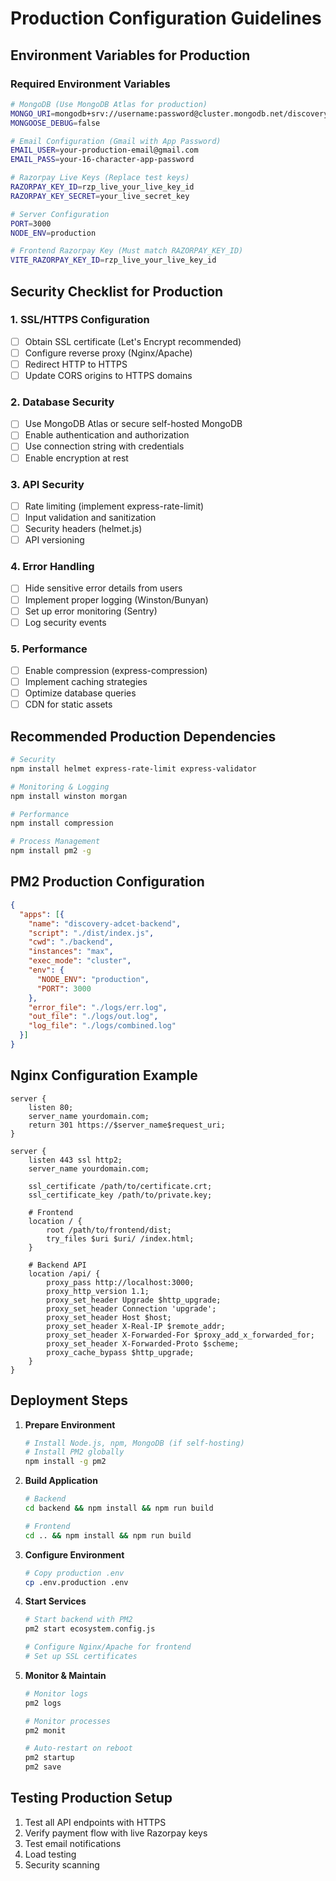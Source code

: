 # Production Configuration Guidelines

## Environment Variables for Production

### Required Environment Variables
```bash
# MongoDB (Use MongoDB Atlas for production)
MONGO_URI=mongodb+srv://username:password@cluster.mongodb.net/discovery_adcet?retryWrites=true&w=majority
MONGOOSE_DEBUG=false

# Email Configuration (Gmail with App Password)
EMAIL_USER=your-production-email@gmail.com
EMAIL_PASS=your-16-character-app-password

# Razorpay Live Keys (Replace test keys)
RAZORPAY_KEY_ID=rzp_live_your_live_key_id
RAZORPAY_KEY_SECRET=your_live_secret_key

# Server Configuration
PORT=3000
NODE_ENV=production

# Frontend Razorpay Key (Must match RAZORPAY_KEY_ID)
VITE_RAZORPAY_KEY_ID=rzp_live_your_live_key_id
```

## Security Checklist for Production

### 1. SSL/HTTPS Configuration
- [ ] Obtain SSL certificate (Let's Encrypt recommended)
- [ ] Configure reverse proxy (Nginx/Apache)
- [ ] Redirect HTTP to HTTPS
- [ ] Update CORS origins to HTTPS domains

### 2. Database Security
- [ ] Use MongoDB Atlas or secure self-hosted MongoDB
- [ ] Enable authentication and authorization
- [ ] Use connection string with credentials
- [ ] Enable encryption at rest

### 3. API Security
- [ ] Rate limiting (implement express-rate-limit)
- [ ] Input validation and sanitization
- [ ] Security headers (helmet.js)
- [ ] API versioning

### 4. Error Handling
- [ ] Hide sensitive error details from users
- [ ] Implement proper logging (Winston/Bunyan)
- [ ] Set up error monitoring (Sentry)
- [ ] Log security events

### 5. Performance
- [ ] Enable compression (express-compression)
- [ ] Implement caching strategies
- [ ] Optimize database queries
- [ ] CDN for static assets

## Recommended Production Dependencies

```bash
# Security
npm install helmet express-rate-limit express-validator

# Monitoring & Logging
npm install winston morgan

# Performance
npm install compression

# Process Management
npm install pm2 -g
```

## PM2 Production Configuration

```json
{
  "apps": [{
    "name": "discovery-adcet-backend",
    "script": "./dist/index.js",
    "cwd": "./backend",
    "instances": "max",
    "exec_mode": "cluster",
    "env": {
      "NODE_ENV": "production",
      "PORT": 3000
    },
    "error_file": "./logs/err.log",
    "out_file": "./logs/out.log",
    "log_file": "./logs/combined.log"
  }]
}
```

## Nginx Configuration Example

```nginx
server {
    listen 80;
    server_name yourdomain.com;
    return 301 https://$server_name$request_uri;
}

server {
    listen 443 ssl http2;
    server_name yourdomain.com;
    
    ssl_certificate /path/to/certificate.crt;
    ssl_certificate_key /path/to/private.key;
    
    # Frontend
    location / {
        root /path/to/frontend/dist;
        try_files $uri $uri/ /index.html;
    }
    
    # Backend API
    location /api/ {
        proxy_pass http://localhost:3000;
        proxy_http_version 1.1;
        proxy_set_header Upgrade $http_upgrade;
        proxy_set_header Connection 'upgrade';
        proxy_set_header Host $host;
        proxy_set_header X-Real-IP $remote_addr;
        proxy_set_header X-Forwarded-For $proxy_add_x_forwarded_for;
        proxy_set_header X-Forwarded-Proto $scheme;
        proxy_cache_bypass $http_upgrade;
    }
}
```

## Deployment Steps

1. **Prepare Environment**
   ```bash
   # Install Node.js, npm, MongoDB (if self-hosting)
   # Install PM2 globally
   npm install -g pm2
   ```

2. **Build Application**
   ```bash
   # Backend
   cd backend && npm install && npm run build
   
   # Frontend
   cd .. && npm install && npm run build
   ```

3. **Configure Environment**
   ```bash
   # Copy production .env
   cp .env.production .env
   ```

4. **Start Services**
   ```bash
   # Start backend with PM2
   pm2 start ecosystem.config.js
   
   # Configure Nginx/Apache for frontend
   # Set up SSL certificates
   ```

5. **Monitor & Maintain**
   ```bash
   # Monitor logs
   pm2 logs
   
   # Monitor processes
   pm2 monit
   
   # Auto-restart on reboot
   pm2 startup
   pm2 save
   ```

## Testing Production Setup

1. Test all API endpoints with HTTPS
2. Verify payment flow with live Razorpay keys
3. Test email notifications
4. Load testing
5. Security scanning